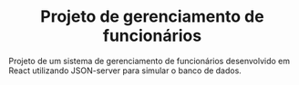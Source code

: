 <h1 align="center"> Projeto de gerenciamento de funcionários </h1>


Projeto de um sistema de gerenciamento de funcionários desenvolvido em React utilizando JSON-server para simular o banco de dados.
